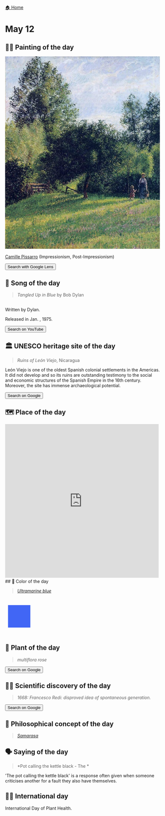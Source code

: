 
[🏠 Home](../../index.md)

# May 12

## 🧑‍🎨 Painting of the day

<img width="600" src="../img/Camille_Pissarro_7.jpg">

[Camille Pissarro](https://en.wikipedia.org/wiki/Camille_Pissarro) (Impressionism, Post-Impressionism)

<button class="btn btn-success"
onclick=" window.open('https://lens.google.com/uploadbyurl?url=https://iretes.github.io/one-a-day/data/img/Camille_Pissarro_7.jpg','_blank')">
Search with Google Lens
</button>

## 🎼 Song of the day

> *Tangled Up in Blue*
by Bob Dylan

<br />Written by Dylan.

Released in Jan. , 1975.

<button class="btn btn-success"
onclick=" window.open('http://www.youtube.com/search?q=Tangled Up in Blue by Bob Dylan','_blank')">
Search on YouTube
</button>

## 🏛️ UNESCO heritage site of the day

> *Ruins of León Viejo*, Nicaragua

<p>León Viejo is one of the oldest Spanish colonial settlements in the Americas. It did not develop and so its ruins are outstanding testimony to the social and economic structures of the Spanish Empire in the 16th century. Moreover, the site has immense archaeological potential.</p>

<button class="btn btn-success"
onclick=" window.open('http://www.google.com/search?q=Ruins of León Viejo','_blank')">
Search on Google
</button>

## 🗺️ Place of the day

<iframe
src="https://www.mapcrunch.com"
name="mapcrunch"
width="500"
height="500"
allowTransparency="true"
scrolling="no"
frameborder="0"
>
</iframe>
## 🎨 Color of the day

> *[Ultramarine blue](https://en.wikipedia.org/wiki/Ultramarine#Ultramarine_blue)*

<div style="color:#4166F5; font-size: 100px;">&#9632;</div>

## 🌿 Plant of the day

> *multiflora rose*

<button class="btn btn-success"
onclick=" window.open('http://www.google.com/search?q=multiflora rose','_blank')">
Search on Google
</button>

## 🧑‍🔬 Scientific discovery of the day

> *1668: Francesco Redi: disproved idea of spontaneous generation.*

<button class="btn btn-success"
onclick=" window.open('http://www.google.com/search?q=1668: Francesco Redi: disproved idea of spontaneous generation.','_blank')"> 
Search on Google
</button>

## 💭 Philosophical concept of the day

> *[Samarasa](https://en.wikipedia.org/wiki/Samarasa)*

## 🗣️ Saying of the day

> *Pot calling the kettle black - The *

'The pot calling the kettle black' is a response often given when someone  criticises  another for a fault they also  have themselves.

## 🏳️‍🌈 International day

International Day of Plant Health.
